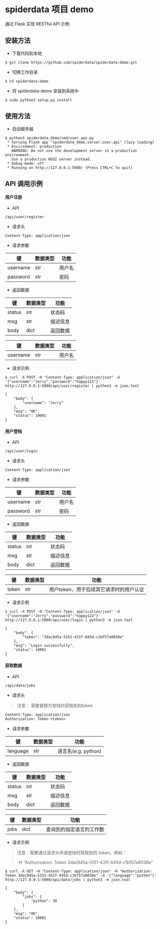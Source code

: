 # spiderdata 项目 demo

通过 Flask 实现 RESTful API 示例


## 安装方法

* 下载代码到本地

```
$ git clone https://github.com/spiderdata/spiderdata-demo.git
```

* 切换工作目录

```
$ cd spiderdata-demo
```

* 将 spiderdata-demo 安装到系统中

```
$ sudo python3 setup.py install
```

## 使用方法

* 启动服务器

```
$ python3 spiderdata_demo/cmd/user_api.py
 * Serving Flask app "spiderdata_demo.server.user.api" (lazy loading)
 * Environment: production
   WARNING: Do not use the development server in a production environment.
   Use a production WSGI server instead.
 * Debug mode: off
 * Running on http://127.0.0.1:5000/ (Press CTRL+C to quit)
```

## API 调用示例

#### 用户注册

* API

```
/api/user/register
```

* 请求头

```
Content-Type: application/json
```

* 请求参数

|键|数据类型|功能|
|----|----|----|
|username|str|用户名|
|password|str|密码|

* 返回数据

|键|数据类型|功能|
|----|----|----|
|status|int|状态码|
|msg|str|描述信息|
|body|dict|返回数据|


|键|数据类型|功能|
|----|----|----|
|username|str|用户名|

* 请求示例

```
$ curl -X POST -H "Content-Type: application/json" -d '{"username":"Jerry","password":"happy123"}' http://127.0.0.1:5000/api/user/register | python3 -m json.tool

{
    "body": {
        "username": "Jerry"
    },
    "msg": "OK",
    "status": 10001
}
```

#### 用户登陆

* API

```
/api/user/login
```

* 请求头

```
Content-Type: application/json
```

* 请求参数

|键|数据类型|功能|
|----|----|----|
|username|str|用户名|
|password|str|密码|

* 返回数据

|键|数据类型|功能|
|----|----|----|
|status|int|状态码|
|msg|str|描述信息|
|body|dict|返回数据|


|键|数据类型|功能|
|----|----|----|
|token|str|用户token，用于后续其它请求时的用户认证|

* 请求示例

```
$ curl -X POST -H "Content-Type: application/json" -d '{"username":"Jerry","password":"happy123"}' http://127.0.0.1:5000/api/user/login | python3 -m json.tool

{
    "body": {
        "token": "3dac945a-5151-431f-845d-c1bf57a8038e"
    },
    "msg": "Login successfully",
    "status": 10001
}

```

#### 获取数据

* API

```
/api/data/jobs
```

* 请求头

> 注意：<token> 需要替换为登陆时获取到的token

```
Content-Type: application/json
Authorization: Token <token>
```

* 请求参数

|键|数据类型|功能|
|----|----|----|
|language|str|语言名(e.g. python)|

* 返回数据

|键|数据类型|功能|
|----|----|----|
|status|int|状态码|
|msg|str|描述信息|
|body|dict|返回数据|


|键|数据类型|功能|
|----|----|----|
|jobs|dict|查询到的指定语言的工作数|

* 请求示例

> 注意：需要通过请求头传递登陆时获取到的 token，例如：
>
> -H "Authorization: Token 3dac945a-5151-431f-845d-c1bf57a8038e"

```
$ curl -X GET -H "Content-Type: application/json" -H "Authorization: Token 3dac945a-5151-431f-845d-c1bf57a8038e" -d '{"language":"python"}' http://127.0.0.1:5000/api/data/jobs | python3 -m json.tool

{
    "body": {
        "jobs": {
            "python": 30
        }
    },
    "msg": "OK",
    "status": 20001
}
```
